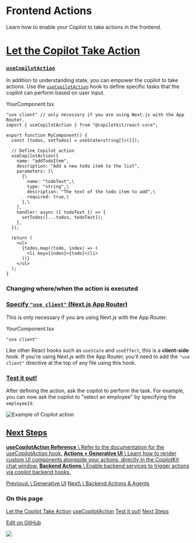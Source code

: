# Frontend Actions

Learn how to enable your Copilot to take actions in the frontend.

# [Let the Copilot Take Action](https://docs.copilotkit.ai/guides/frontend-actions\#let-the-copilot-take-action)

### [`useCopilotAction`](https://docs.copilotkit.ai/guides/frontend-actions\#usecopilotaction)

In addition to understanding state, you can empower the copilot to take actions. Use the [`useCopilotAction`](https://docs.copilotkit.ai/reference/hooks/useCopilotAction) hook to define specific tasks that the copilot can perform based on user input.

YourComponent.tsx

```
"use client" // only necessary if you are using Next.js with the App Router.
import { useCopilotAction } from "@copilotkit/react-core";

export function MyComponent() {
  const [todos, setTodos] = useState<string[]>([]);

  // Define Copilot action
  useCopilotAction({
    name: "addTodoItem",
    description: "Add a new todo item to the list",
    parameters: [\
      {\
        name: "todoText",\
        type: "string",\
        description: "The text of the todo item to add",\
        required: true,\
      },\
    ],
    handler: async ({ todoText }) => {
      setTodos([...todos, todoText]);
    },
  });

  return (
    <ul>
      {todos.map((todo, index) => (
        <li key={index}>{todo}</li>
      ))}
    </ul>
  );
}
```

### Changing where/when the action is executed

### [Specify `"use client"` (Next.js App Router)](https://docs.copilotkit.ai/guides/frontend-actions\#specify-use-client-nextjs-app-router)

This is only necessary if you are using Next.js with the App Router.

YourComponent.tsx

```
"use client"
```

Like other React hooks such as `useState` and `useEffect`, this is a **client-side** hook.
If you're using Next.js with the App Router, you'll need to add the `"use client"` directive at the top of any file using this hook.

### [Test it out!](https://docs.copilotkit.ai/guides/frontend-actions\#test-it-out)

After defining the action, ask the copilot to perform the task. For example, you can now ask the copilot to "select an employee" by specifying the `employeeId`.

![Example of Copilot action](https://docs.copilotkit.ai/images/copilot-action-example.gif)

## [Next Steps](https://docs.copilotkit.ai/guides/frontend-actions\#next-steps)

[**useCopilotAction Reference** \\
Refer to the documentation for the useCopilotAction hook.](https://docs.copilotkit.ai/reference/hooks/useCopilotAction) [**Actions + Generative UI** \\
Learn how to render custom UI components alongside your actions, directly in the CopilotKit chat window.](https://docs.copilotkit.ai/guides/generative-ui) [**Backend Actions** \\
Enable backend services to trigger actions via copilot backend hooks.](https://docs.copilotkit.ai/guides/backend-actions)

[Previous\\
\\
Generative UI](https://docs.copilotkit.ai/guides/generative-ui) [Next\\
\\
Backend Actions & Agents](https://docs.copilotkit.ai/guides/backend-actions)

### On this page

[Let the Copilot Take Action](https://docs.copilotkit.ai/guides/frontend-actions#let-the-copilot-take-action) [useCopilotAction](https://docs.copilotkit.ai/guides/frontend-actions#usecopilotaction) [Test it out!](https://docs.copilotkit.ai/guides/frontend-actions#test-it-out) [Next Steps](https://docs.copilotkit.ai/guides/frontend-actions#next-steps)

[Edit on GitHub](https://github.com/CopilotKit/CopilotKit/blob/main/docs/content/docs/(root)/guides/frontend-actions.mdx)

![](https://static.scarf.sh/a.png?x-pxid=ffc9f65d-0186-4575-b065-61d62ea9d7d3)